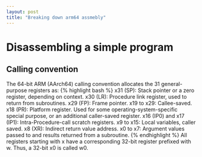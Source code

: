 ```yaml
---
layout: post
title: "Breaking down arm64 assmebly"
---
```


# Disassembling a simple program


## Calling convention

The 64-bit ARM (AArch64) calling convention allocates the 31 general-purpose
registers as:
{% highlight bash %}
x31 (SP): Stack pointer or a zero register, depending on context.
x30 (LR): Procedure link register, used to return from subroutines.
x29 (FP): Frame pointer.
x19 to x29: Callee-saved.
x18 (PR): Platform register. Used for some operating-system-specific special
purpose, or an additional caller-saved register.
x16 (IP0) and x17 (IP1): Intra-Procedure-call scratch registers.
x9 to x15: Local variables, caller saved.
x8 (XR): Indirect return value address.
x0 to x7: Argument values passed to and results returned from a subroutine.
{% endhighlight %}
All registers starting with x have a corresponding 32-bit register prefixed with
w. Thus, a 32-bit x0 is called w0.
